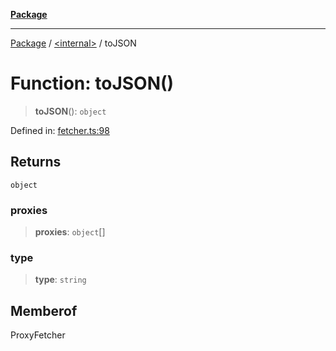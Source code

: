 [**Package**](../../README.md)

***

[Package](../../globals.md) / [\<internal\>](../README.md) / toJSON

# Function: toJSON()

> **toJSON**(): `object`

Defined in: [fetcher.ts:98](https://github.com/AlexXanderGrib/proxy-master/blob/ca5aa337e3a3c6ac87453a9ce0f2477b801f4bc9/src/fetcher.ts#L98)

## Returns

`object`

### proxies

> **proxies**: `object`[]

### type

> **type**: `string`

## Memberof

ProxyFetcher

